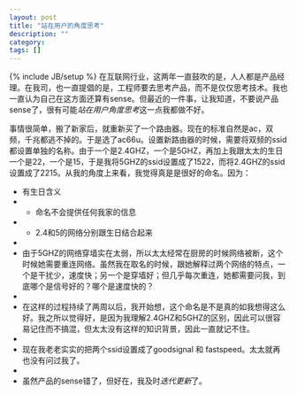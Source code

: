 ```yaml
---
layout: post
title: "站在用户的角度思考"
description: ""
category: 
tags: []
---
```

{% include JB/setup %}
在互联网行业，这两年一直鼓吹的是，人人都是产品经理。在我司，也一直提倡的是，工程师要去思考产品，而不是仅仅思考技术。我也一直认为自己在这方面还算有sense。但最近的一件事，让我知道，不要说产品sense了，很有可能*站在用户角度思考*这一点我都做不好。

事情很简单，搬了新家后，就重新买了一个路由器。现在的标准自然是ac，双频，千兆都逃不掉的。于是选了ac66u。设置新路由器的时候，需要将双频的ssid都设置单独的名称。由于一个是2.4GHZ，一个是5GHZ，再加上我跟太太的生日一个是22，一个是15，于是我将5GHZ的ssid设置成了1522，而将2.4GHZ的ssid设置成了2215。从我的角度上来看，我觉得真是是很好的命名。因为：

* 有生日含义
* * 命名不会提供任何我家的信息
* * 2.4和5的网络分别跟生日结合起来
*
* 由于5GHZ的网络穿墙实在太弱，所以太太经常在厨房的时候网络被断，这个时候她需要重连网络。虽然我在取名的时候，跟她解释过两个网络的特点，一个是干扰少，速度快；另一个是穿墙好；但几乎每次重连，她都需要问我，到底哪个是信号好的？哪个是速度快的？
*
* 在这样的过程持续了两周以后，我开始想，这个命名是不是真的如我想得这么好。我之所以觉得好，是因为我理解2.4GHZ和5GHZ的区别，因此可以很容易记住而不搞混，但太太没有这样的知识背景，因此一直就记不住。
*
* 现在我老老实实的把两个ssid设置成了goodsignal 和 fastspeed。太太就再也没有问过我了。
*
* 虽然产品的sense错了，但好在，我及时*迭代更新*了。
